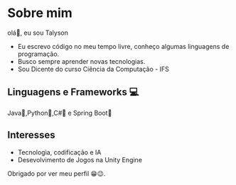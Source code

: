 # Sobre mim
olá👋, eu sou Talyson
- Eu escrevo código no meu tempo livre, conheço algumas linguagens de programação.
- Busco sempre aprender novas tecnologias.
- Sou Dicente do curso Ciência da Computação - IFS
## Linguagens e Frameworks 💻
Java📖,Python📖,C#📖 e Spring Boot📖
## Interesses 
- Tecnologia, codificação e IA
- Desevolvimento de Jogos na Unity Engine

Obrigado por ver meu perfil 😁😉.
